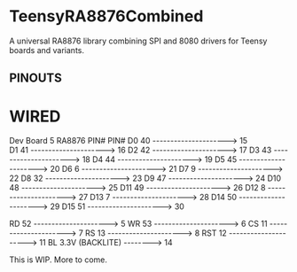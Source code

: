 # TeensyRA8876Combined
A universal RA8876 library combining SPI and 8080 drivers for Teensy boards and variants.

## PINOUTS
# WIRED
Dev Board 5                   RA8876
    PIN#                       PIN#
D0  40 --------------------->  15  
D1  41 --------------------->  16
D2  42 --------------------->  17
D3  43 --------------------->  18
D4  44 --------------------->  19
D5  45 --------------------->  20
D6   6 --------------------->  21
D7   9 --------------------->  22
D8  32 --------------------->  23
D9  47 --------------------->  24
D10 48 --------------------->  25
D11 49 --------------------->  26
D12  8 --------------------->  27
D13  7 --------------------->  28
D14 50 --------------------->  29
D15 51 --------------------->  30

RD  52 --------------------->   5
WR  53 --------------------->   6
CS  11 --------------------->   7
RS  13 --------------------->   8
RST 12 --------------------->  11
BL  3.3V (BACKLITE) -------->  14

This is WIP. More to come.
